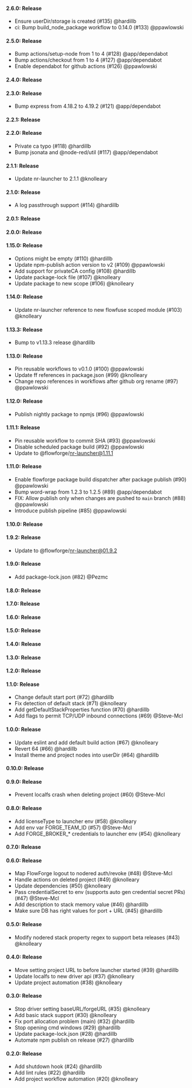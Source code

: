 #### 2.6.0: Release

 - Ensure userDir/storage is created (#135) @hardillb
 - ci: Bump build_node_package workflow to 0.14.0 (#133) @ppawlowski

#### 2.5.0: Release

 - Bump actions/setup-node from 1 to 4 (#128) @app/dependabot
 - Bump actions/checkout from 1 to 4 (#127) @app/dependabot
 - Enable dependabot for github actions (#126) @ppawlowski

#### 2.4.0: Release


#### 2.3.0: Release

 - Bump express from 4.18.2 to 4.19.2 (#121) @app/dependabot

#### 2.2.1: Release


#### 2.2.0: Release

 - Private ca typo (#118) @hardillb
 - Bump jsonata and @node-red/util (#117) @app/dependabot

#### 2.1.1: Release

 - Update nr-launcher to 2.1.1 @knolleary

#### 2.1.0: Release

 - A log passthrough support (#114) @hardillb

#### 2.0.1: Release


#### 2.0.0: Release


#### 1.15.0: Release

 - Options might be empty (#110) @hardillb
 - Update npm-publish action version to v2 (#109) @ppawlowski
 - Add support for privateCA config (#108) @hardillb
 - Update package-lock file (#107) @knolleary
 - Update package to new scope (#106) @knolleary

#### 1.14.0: Release

 - Update nr-launcher reference to new flowfuse scoped module (#103) @knolleary

#### 1.13.3: Release

 - Bump to v1.13.3 release @hardillb

#### 1.13.0: Release

 - Pin reusable workflows to v0.1.0 (#100) @ppawlowski
 - Update ff references in package.json (#99) @knolleary
 - Change repo references in workflows after github org rename (#97) @ppawlowski

#### 1.12.0: Release

 - Publish nightly package to npmjs (#96) @ppawlowski

#### 1.11.1: Release

 - Pin reusable workflow to commit SHA (#93) @ppawlowski
 - Disable scheduled package build (#92) @ppawlowski
 - Update to @flowforge/nr-launcher@1.11.1

#### 1.11.0: Release

 - Enable flowforge package build dispatcher after package publish (#90) @ppawlowski
 - Bump word-wrap from 1.2.3 to 1.2.5 (#89) @app/dependabot
 - FIX: Allow publish only when changes are pushed to `main` branch (#88) @ppawlowski
 - Introduce publish pipeline (#85) @ppawlowski

#### 1.10.0: Release


#### 1.9.2: Release

 - Update to @flowforge/nr-launcher@01.9.2

#### 1.9.0: Release

 - Add package-lock.json (#82) @Pezmc

#### 1.8.0: Release


#### 1.7.0: Release


#### 1.6.0: Release


#### 1.5.0: Release


#### 1.4.0: Release


#### 1.3.0: Release


#### 1.2.0: Release


#### 1.1.0: Release

 - Change default start port (#72) @hardillb
 - Fix detection of default stack (#71) @knolleary
 - Add getDefaultStackProperties function (#70) @hardillb
 - Add flags to permit TCP/UDP inbound connections (#69) @Steve-Mcl

#### 1.0.0: Release

 - Update eslint and add default build action (#67) @knolleary
 - Revert 64 (#66) @hardillb
 - Install theme and project nodes into userDir (#64) @hardillb

#### 0.10.0: Release


#### 0.9.0: Release

 - Prevent localfs crash when deleting project (#60) @Steve-Mcl

#### 0.8.0: Release

 - Add licenseType to launcher env (#58) @knolleary
 - Add env var FORGE_TEAM_ID (#57) @Steve-Mcl
 - Add FORGE_BROKER_* credentials to launcher env (#54) @knolleary

#### 0.7.0: Release


#### 0.6.0: Release

 - Map FlowForge logout to nodered auth/revoke (#48) @Steve-Mcl
 - Handle actions on deleted project (#49) @knolleary
 - Update dependencies (#50) @knolleary
 - Pass credentialSecret to env (supports auto gen credential secret PRs) (#47) @Steve-Mcl
 - Add description to stack memory value (#46) @hardillb
 - Make sure DB has right values for port + URL (#45) @hardillb

#### 0.5.0: Release

 - Modify nodered stack property regex to support beta releases (#43) @knolleary

#### 0.4.0: Release

 - Move setting project URL to before launcher started (#39) @hardillb
 - Update localfs to new driver api (#37) @knolleary
 - Update project automation (#38) @knolleary

#### 0.3.0: Release

 - Stop driver setting baseURL/forgeURL (#35) @knolleary
 - Add basic stack support (#30) @knolleary
 - Fix port allocation problem (main) (#32) @hardillb
 - Stop opening cmd windows (#29) @hardillb
 - Update package-lock.json (#28) @hardillb
 - Automate npm publish on release (#27) @hardillb

#### 0.2.0: Release

 - Add shutdown hook (#24) @hardillb
 - Add lint rules (#22) @hardillb
 - Add project workflow automation (#20) @knolleary
